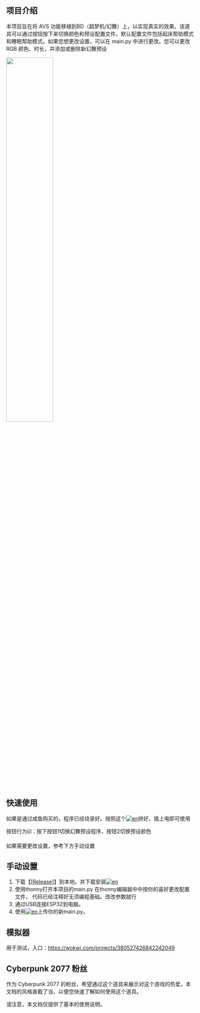 
## 项目介绍

本项目旨在将 AVS 功能移植到BD（超梦机/幻舞）上，以实现真实的效果。该道具可以通过按钮按下来切换颜色和预设配置文件。默认配置文件包括起床帮助模式和睡眠帮助模式。如果您想更改设置，可以在 main.py 中进行更改。您可以更改 RGB 颜色、时长，并添加或删除新幻舞预设

<img src="https://i.imgur.com/1NuFsKd_d.webp?maxwidth=760&fidelity=grand" width="50%" height="50%">

## 快速使用

如果是通过咸鱼购买的，程序已经烧录好。按照这个[![en](https://img.shields.io/badge/指南-blue.svg)](https://github.com/Ethan-Ming/Cyberpunk_AVS/blob/main/gUIDE/guide.md)拼好，插上电即可使用

 按钮行为☑️：按下按钮1切换幻舞预设程序，按钮2切换预设颜色
  

  

如果需要更改设置，参考下方手动设置

## 手动设置

1. 下载【[[Release](https://github.com/Ethan-Ming/BrainDance_AVS/releases/tag/release)]】到本地。并下载安装[![en](https://img.shields.io/badge/Thonny-white.svg)](https://jimirobot.tw/esp32-micropython-tutorial-thonny-ide-105/#4_%E4%B8%8A%E5%82%B3%E8%88%87%E5%9F%B7%E8%A1%8C%E7%A8%8B%E5%BC%8F)
2. 使用thonny打开本项目的main.py 在thonny编辑器中中按你的喜好更改配置文件， 代码已经注释好无须编程基础。改改参数就行
3. 通过USB连接ESP32到电脑。
4. 使用[![en](https://img.shields.io/badge/Thonny-white.svg)](https://jimirobot.tw/esp32-micropython-tutorial-thonny-ide-105/#4_%E4%B8%8A%E5%82%B3%E8%88%87%E5%9F%B7%E8%A1%8C%E7%A8%8B%E5%BC%8F)上传你的新main.py。

## 模拟器
用于测试，入口：https://wokwi.com/projects/380527426842242049


## Cyberpunk 2077 粉丝

作为 Cyberpunk 2077 的粉丝，希望通过这个道具来展示对这个游戏的热爱。本文档的风格直截了当，以便您快速了解如何使用这个道具。

请注意，本文档仅提供了基本的使用说明。

